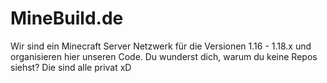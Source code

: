 # MineBuild.de
Wir sind ein Minecraft Server Netzwerk für die Versionen 1.16 - 1.18.x und organisieren hier unseren Code.
Du wunderst dich, warum du keine Repos siehst? Die sind alle privat xD
